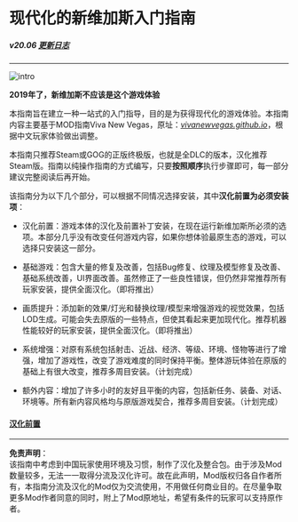 <h1 class="code-line" data-line-start=0 data-line-end=1 ><a id="_0"></a>现代化的新维加斯入门指南</h1>
<h5 class="code-line" data-line-start=2 data-line-end=3 ><a id="v2006_httpsgithubcomfeelbetterhuanvguideline_cnblobmasterchangelogmd__2"></a>v20.06 <a href="https://github.com/feelbetterhua/nvguideline_cn/blob/master/changelog.md" title="更新日志">更新日志</a></h5>
<hr>
<p class="has-line-data" data-line-start="6" data-line-end="7"><img src="https://github.com/feelbetterhua/nvguideline_cn/blob/master/intro_pic.jpg?raw=true" alt="intro" title="intro"></p>
<p class="has-line-data" data-line-start="8" data-line-end="9"><strong>2019年了，新维加斯不应该是这个游戏体验</strong></p>
<p class="has-line-data" data-line-start="10" data-line-end="11">本指南旨在建立一种一站式的入门指导，目的是为获得现代化的游戏体验。本指南内容主要基于MOD指南Viva New Vegas，原址：<em><a href="http://vivanewvegas.github.io">vivanewvegas.github.io</a></em>，根据中文玩家体验做出调整。</p>
<p class="has-line-data" data-line-start="12" data-line-end="13">本指南只推荐Steam或GOG的正版终极版，也就是全DLC的版本，汉化推荐Steam版。指南以纯操作指南的方式编写，只要<strong>按照顺序</strong>执行步骤即可，每一部分建议完整阅读后再开始。</p>
<p class="has-line-data" data-line-start="14" data-line-end="15">该指南分为以下几个部分，可以根据不同情况选择安装，其中<strong>汉化前置为必须安装项</strong>：</p>
<ul>
<li class="has-line-data" data-line-start="16" data-line-end="18">
<p class="has-line-data" data-line-start="16" data-line-end="17">汉化前置：游戏本体的汉化及前置补丁安装，在现在运行新维加斯所必须的选项。本部分几乎没有改变任何游戏内容，如果你想体验最原生态的游戏，可以选择只安装这一部分。</p>
</li>
<li class="has-line-data" data-line-start="18" data-line-end="20">
<p class="has-line-data" data-line-start="18" data-line-end="19">基础游戏：包含大量的修复及改善，包括Bug修复、纹理及模型修复及改善、基础系统改善，UI界面改善。虽然修正了一些良性错误，但仍然非常推荐所有玩家安装，提供全面汉化。（即将推出）</p>
</li>
<li class="has-line-data" data-line-start="20" data-line-end="22">
<p class="has-line-data" data-line-start="20" data-line-end="21">画质提升：添加新的效果/灯光和替换纹理/模型来增强游戏的视觉效果，包括LOD生成。可能会失去原版的一些特点，但使其看起来更加现代化。推荐机器性能较好的玩家安装，提供全面汉化。（即将推出）</p>
</li>
<li class="has-line-data" data-line-start="22" data-line-end="24">
<p class="has-line-data" data-line-start="22" data-line-end="23">系统增强：对原有系统包括射击、近战、经济、等级、环境、怪物等进行了增强，增加了游戏性，改变了游戏难度的同时保持平衡。整体游玩体验在原版的基础上有很大改变，推荐多周目安装。（计划完成）</p>
</li>
<li class="has-line-data" data-line-start="24" data-line-end="26">
<p class="has-line-data" data-line-start="24" data-line-end="25">额外内容：增加了许多小时的友好且平衡的内容，包括新任务、装备、对话、环境等。所有新内容风格均与原版游戏契合，推荐多周目安装。（计划完成）</p>
</li>
</ul>
<h4 class="code-line" data-line-start=26 data-line-end=27 ><a id="httpsgithubcomfeelbetterhuanvguideline_cnblobmastermdutilitiesmd__26"></a><a href="https://github.com/feelbetterhua/nvguideline_cn/blob/master/md/utilities.md" title="汉化前置">汉化前置</a></h4>
<hr>
<p class="has-line-data" data-line-start="30" data-line-end="32"><strong>免责声明</strong>：<br>
该指南中考虑到中国玩家使用环境及习惯，制作了汉化及整合包。由于涉及Mod数量较多，无法一一取得分流及汉化许可。故在此声明，Mod版权归各自作者所有，本指南分流及汉化的Mod仅为交流使用，不用做任何商业目的。在尽量争取更多Mod作者同意的同时，附上了Mod原地址，希望有条件的玩家可以支持原作者。</p>
